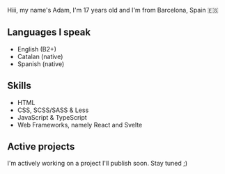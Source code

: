 Hiii, my name's Adam, I'm 17 years old and I'm from Barcelona, Spain 🇪🇸  

## Languages I speak
- English (B2+)
- Catalan (native)
- Spanish (native)

## Skills
- HTML
- CSS, SCSS/SASS & Less
- JavaScript & TypeScript
- Web Frameworks, namely React and Svelte

## Active projects
I'm actively working on a project I'll publish soon. Stay tuned ;)
